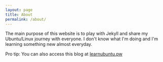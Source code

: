 ```yaml
---
layout: page
title: About
permalink: /about/
---
```


The main purpose of this website is to play with Jekyll and share my Ubuntu/Linux journey with everyone. I don't know what I'm doing and I'm learning something new almost everyday.

Pro tip: You can also access this blog at [learnubuntu.pw](http://learnubuntu.pw) 
